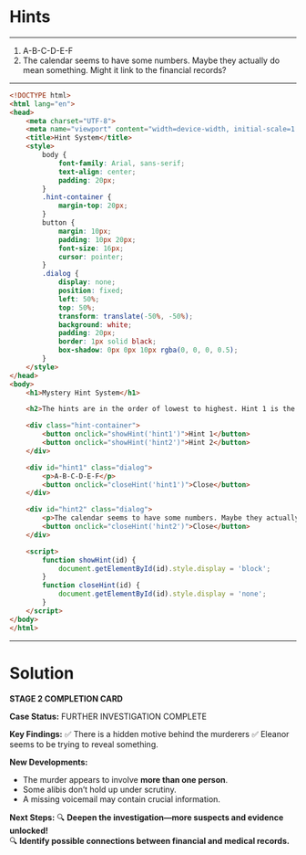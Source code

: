 # Hints
---
1. A-B-C-D-E-F
2. The calendar seems to have some numbers. Maybe they actually do mean something. Might it link to the financial records?
---
```HTML
<!DOCTYPE html>
<html lang="en">
<head>
    <meta charset="UTF-8">
    <meta name="viewport" content="width=device-width, initial-scale=1.0">
    <title>Hint System</title>
    <style>
        body {
            font-family: Arial, sans-serif;
            text-align: center;
            padding: 20px;
        }
        .hint-container {
            margin-top: 20px;
        }
        button {
            margin: 10px;
            padding: 10px 20px;
            font-size: 16px;
            cursor: pointer;
        }
        .dialog {
            display: none;
            position: fixed;
            left: 50%;
            top: 50%;
            transform: translate(-50%, -50%);
            background: white;
            padding: 20px;
            border: 1px solid black;
            box-shadow: 0px 0px 10px rgba(0, 0, 0, 0.5);
        }
    </style>
</head>
<body>
    <h1>Mystery Hint System</h1>

    <h2>The hints are in the order of lowest to highest. Hint 1 is the least informative and Hint 2 is the most.</h2>

    <div class="hint-container">
        <button onclick="showHint('hint1')">Hint 1</button>
        <button onclick="showHint('hint2')">Hint 2</button>
    </div>

    <div id="hint1" class="dialog">
        <p>A-B-C-D-E-F</p>
        <button onclick="closeHint('hint1')">Close</button>
    </div>

    <div id="hint2" class="dialog">
        <p>The calendar seems to have some numbers. Maybe they actually do mean something. Might it link to the financial records?</p>
        <button onclick="closeHint('hint2')">Close</button>
    </div>

    <script>
        function showHint(id) {
            document.getElementById(id).style.display = 'block';
        }
        function closeHint(id) {
            document.getElementById(id).style.display = 'none';
        }
    </script>
</body>
</html>

```
---
# Solution

**STAGE 2 COMPLETION CARD**

**Case Status:** FURTHER INVESTIGATION COMPLETE

**Key Findings:**
✅ There is a hidden motive behind the murderers
✅ Eleanor seems to be trying to reveal something.

**New Developments:**

- The murder appears to involve **more than one person**.
- Some alibis don’t hold up under scrutiny.
- A missing voicemail may contain crucial information.

**Next Steps:**
🔍 **Deepen the investigation—more suspects and evidence unlocked!**  
🔍 **Identify possible connections between financial and medical records.**